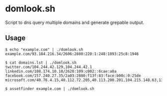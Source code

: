 # domlook.sh
Script to dns query multiple domains and generate grepable output.

## Usage
```
$ echo "example.com" | ./domlook.sh
example.com/93.184.216.34/2606:2800:220:1:248:1893:25c8:1946

$ cat domains.lst | ./domlook.sh 
twitter.com/104.244.42.129,104.244.42.1
linkedin.com/108.174.10.10/2620:109:c002::6cae:a0a
facebook.com/157.240.27.35/2a03:2880:f13f:83:face:b00c:0:25de
microsoft.com/40.76.4.15,40.112.72.205,40.113.200.201,104.215.148.63,13.77.161.179

$ assetfinder example.com | ./domlook.sh
```

